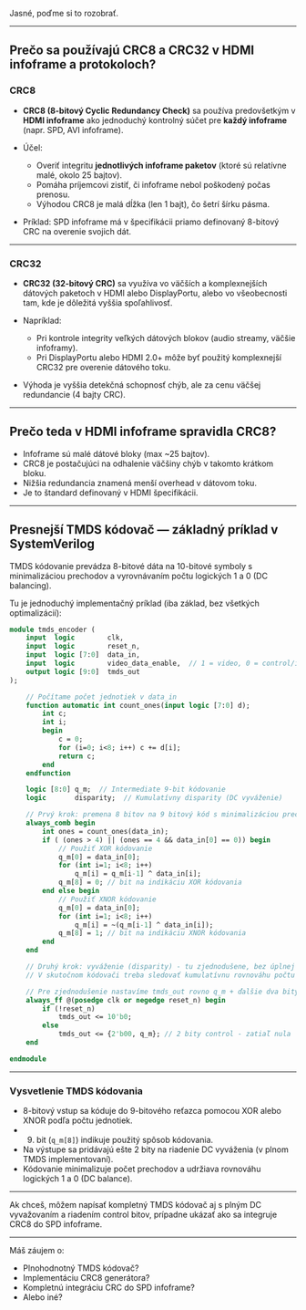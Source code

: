 Jasné, poďme si to rozobrať.

---

## Prečo sa používajú CRC8 a CRC32 v HDMI infoframe a protokoloch?

### CRC8

* **CRC8 (8-bitový Cyclic Redundancy Check)** sa používa predovšetkým v **HDMI infoframe** ako jednoduchý kontrolný súčet pre **každý infoframe** (napr. SPD, AVI infoframe).
* Účel:

  * Overiť integritu **jednotlivých infoframe paketov** (ktoré sú relatívne malé, okolo 25 bajtov).
  * Pomáha príjemcovi zistiť, či infoframe nebol poškodený počas prenosu.
  * Výhodou CRC8 je malá dĺžka (len 1 bajt), čo šetrí šírku pásma.
* Príklad: SPD infoframe má v špecifikácii priamo definovaný 8-bitový CRC na overenie svojich dát.

---

### CRC32

* **CRC32 (32-bitový CRC)** sa využíva vo väčších a komplexnejších dátových paketoch v HDMI alebo DisplayPortu, alebo vo všeobecnosti tam, kde je dôležitá vyššia spoľahlivosť.
* Napríklad:

  * Pri kontrole integrity veľkých dátových blokov (audio streamy, väčšie infoframy).
  * Pri DisplayPortu alebo HDMI 2.0+ môže byť použitý komplexnejší CRC32 pre overenie dátového toku.
* Výhoda je vyššia detekčná schopnosť chýb, ale za cenu väčšej redundancie (4 bajty CRC).

---

## Prečo teda v HDMI infoframe spravidla **CRC8**?

* Infoframe sú malé dátové bloky (max \~25 bajtov).
* CRC8 je postačujúci na odhalenie väčšiny chýb v takomto krátkom bloku.
* Nižšia redundancia znamená menší overhead v dátovom toku.
* Je to štandard definovaný v HDMI špecifikácii.

---

## Presnejší TMDS kódovač — základný príklad v SystemVerilog

TMDS kódovanie prevádza 8-bitové dáta na 10-bitové symboly s minimalizáciou prechodov a vyrovnávaním počtu logických 1 a 0 (DC balancing).

Tu je jednoduchý implementačný príklad (iba základ, bez všetkých optimalizácií):

```systemverilog
module tmds_encoder (
    input  logic        clk,
    input  logic        reset_n,
    input  logic [7:0]  data_in,
    input  logic        video_data_enable,  // 1 = video, 0 = control/infoframe
    output logic [9:0]  tmds_out
);

    // Počítame počet jednotiek v data_in
    function automatic int count_ones(input logic [7:0] d);
        int c;
        int i;
        begin
            c = 0;
            for (i=0; i<8; i++) c += d[i];
            return c;
        end
    endfunction

    logic [8:0] q_m;  // Intermediate 9-bit kódovanie
    logic       disparity;  // Kumulatívny disparity (DC vyváženie)

    // Prvý krok: premena 8 bitov na 9 bitový kód s minimalizáciou prechodov
    always_comb begin
        int ones = count_ones(data_in);
        if ( (ones > 4) || (ones == 4 && data_in[0] == 0)) begin
            // Použiť XOR kódovanie
            q_m[0] = data_in[0];
            for (int i=1; i<8; i++) 
                q_m[i] = q_m[i-1] ^ data_in[i];
            q_m[8] = 0; // bit na indikáciu XOR kódovania
        end else begin
            // Použiť XNOR kódovanie
            q_m[0] = data_in[0];
            for (int i=1; i<8; i++) 
                q_m[i] = ~(q_m[i-1] ^ data_in[i]);
            q_m[8] = 1; // bit na indikáciu XNOR kódovania
        end
    end

    // Druhý krok: vyváženie (disparity) - tu zjednodušene, bez úplnej implementácie
    // V skutočnom kódovači treba sledovať kumulatívnu rovnováhu počtu jednotiek a nútiť výstup k vyrovnaniu

    // Pre zjednodušenie nastavíme tmds_out rovno q_m + ďalšie dva bity na 0
    always_ff @(posedge clk or negedge reset_n) begin
        if (!reset_n)
            tmds_out <= 10'b0;
        else
            tmds_out <= {2'b00, q_m}; // 2 bity control - zatiaľ nula
    end

endmodule
```

---

### Vysvetlenie TMDS kódovania

* 8-bitový vstup sa kóduje do 9-bitového reťazca pomocou XOR alebo XNOR podľa počtu jednotiek.
* 9. bit (`q_m[8]`) indikuje použitý spôsob kódovania.
* Na výstupe sa pridávajú ešte 2 bity na riadenie DC vyváženia (v plnom TMDS implementovaní).
* Kódovanie minimalizuje počet prechodov a udržiava rovnováhu logických 1 a 0 (DC balance).

---

Ak chceš, môžem napísať kompletný TMDS kódovač aj s plným DC vyvažovaním a riadením control bitov, prípadne ukázať ako sa integruje CRC8 do SPD infoframe.

---

Máš záujem o:

* Plnohodnotný TMDS kódovač?
* Implementáciu CRC8 generátora?
* Kompletnú integráciu CRC do SPD infoframe?
* Alebo iné?
